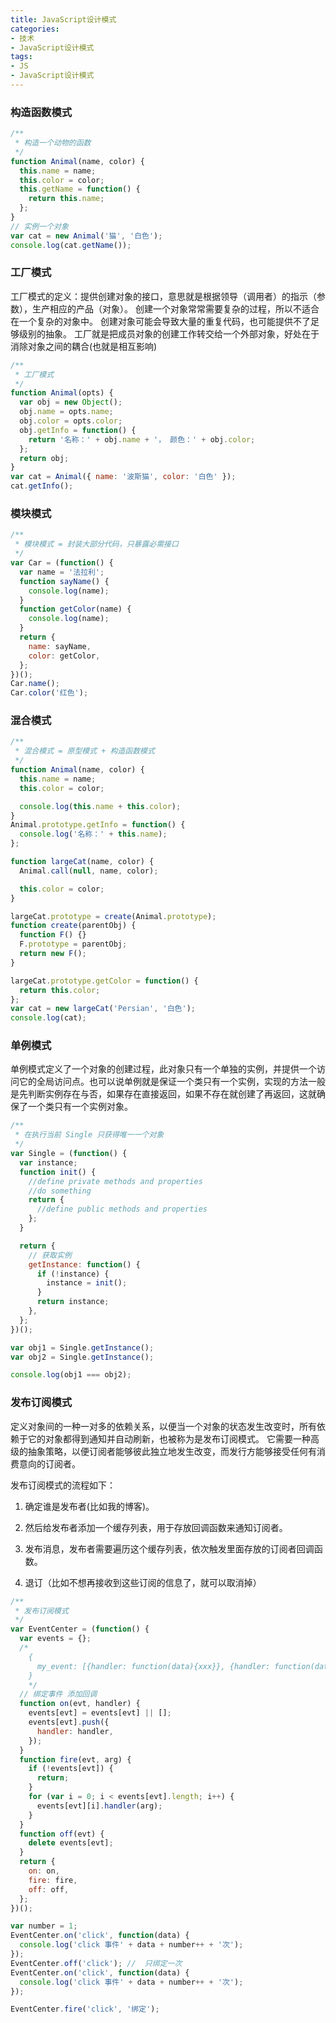 ```yaml
---
title: JavaScript设计模式
categories:
- 技术
- JavaScript设计模式
tags:
- JS
- JavaScript设计模式
---
```


### 构造函数模式

```js
/**
 * 构造一个动物的函数
 */
function Animal(name, color) {
  this.name = name;
  this.color = color;
  this.getName = function() {
    return this.name;
  };
}
// 实例一个对象
var cat = new Animal('猫', '白色');
console.log(cat.getName());
```
<!--more-->
### 工厂模式

工厂模式的定义：提供创建对象的接口，意思就是根据领导（调用者）的指示（参数），生产相应的产品（对象）。
创建一个对象常常需要复杂的过程，所以不适合在一个复杂的对象中。
创建对象可能会导致大量的重复代码，也可能提供不了足够级别的抽象。
工厂就是把成员对象的创建工作转交给一个外部对象，好处在于消除对象之间的耦合(也就是相互影响)

```js
/**
 * 工厂模式
 */
function Animal(opts) {
  var obj = new Object();
  obj.name = opts.name;
  obj.color = opts.color;
  obj.getInfo = function() {
    return '名称：' + obj.name + '， 颜色：' + obj.color;
  };
  return obj;
}
var cat = Animal({ name: '波斯猫', color: '白色' });
cat.getInfo();
```

### 模块模式

```js
/**
 * 模块模式 = 封装大部分代码，只暴露必需接口
 */
var Car = (function() {
  var name = '法拉利';
  function sayName() {
    console.log(name);
  }
  function getColor(name) {
    console.log(name);
  }
  return {
    name: sayName,
    color: getColor,
  };
})();
Car.name();
Car.color('红色');
```

### 混合模式

```js
/**
 * 混合模式 = 原型模式 + 构造函数模式
 */
function Animal(name, color) {
  this.name = name;
  this.color = color;

  console.log(this.name + this.color);
}
Animal.prototype.getInfo = function() {
  console.log('名称：' + this.name);
};

function largeCat(name, color) {
  Animal.call(null, name, color);

  this.color = color;
}

largeCat.prototype = create(Animal.prototype);
function create(parentObj) {
  function F() {}
  F.prototype = parentObj;
  return new F();
}

largeCat.prototype.getColor = function() {
  return this.color;
};
var cat = new largeCat('Persian', '白色');
console.log(cat);
```

### 单例模式

单例模式定义了一个对象的创建过程，此对象只有一个单独的实例，并提供一个访问它的全局访问点。也可以说单例就是保证一个类只有一个实例，实现的方法一般是先判断实例存在与否，如果存在直接返回，如果不存在就创建了再返回，这就确保了一个类只有一个实例对象。

```js
/**
 * 在执行当前 Single 只获得唯一一个对象
 */
var Single = (function() {
  var instance;
  function init() {
    //define private methods and properties
    //do something
    return {
      //define public methods and properties
    };
  }

  return {
    // 获取实例
    getInstance: function() {
      if (!instance) {
        instance = init();
      }
      return instance;
    },
  };
})();

var obj1 = Single.getInstance();
var obj2 = Single.getInstance();

console.log(obj1 === obj2);
```

### 发布订阅模式

定义对象间的一种一对多的依赖关系，以便当一个对象的状态发生改变时，所有依赖于它的对象都得到通知并自动刷新，也被称为是发布订阅模式。
它需要一种高级的抽象策略，以便订阅者能够彼此独立地发生改变，而发行方能够接受任何有消费意向的订阅者。

发布订阅模式的流程如下：

   1. 确定谁是发布者(比如我的博客)。

   2. 然后给发布者添加一个缓存列表，用于存放回调函数来通知订阅者。

   3. 发布消息，发布者需要遍历这个缓存列表，依次触发里面存放的订阅者回调函数。

   4. 退订（比如不想再接收到这些订阅的信息了，就可以取消掉）

```js
/**
 * 发布订阅模式
 */
var EventCenter = (function() {
  var events = {};
  /*
    {
      my_event: [{handler: function(data){xxx}}, {handler: function(data){yyy}}]
    }
    */
  // 绑定事件 添加回调
  function on(evt, handler) {
    events[evt] = events[evt] || [];
    events[evt].push({
      handler: handler,
    });
  }
  function fire(evt, arg) {
    if (!events[evt]) {
      return;
    }
    for (var i = 0; i < events[evt].length; i++) {
      events[evt][i].handler(arg);
    }
  }
  function off(evt) {
    delete events[evt];
  }
  return {
    on: on,
    fire: fire,
    off: off,
  };
})();

var number = 1;
EventCenter.on('click', function(data) {
  console.log('click 事件' + data + number++ + '次');
});
EventCenter.off('click'); //  只绑定一次
EventCenter.on('click', function(data) {
  console.log('click 事件' + data + number++ + '次');
});

EventCenter.fire('click', '绑定');
```
